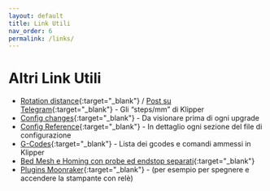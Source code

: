 ```yaml
---
layout: default
title: Link Utili
nav_order: 6
permalink: /links/
---
```


# Altri Link Utili


* [Rotation distance](https://www.klipper3d.org/Rotation_Distance.html){:target="_blank"} / [Post su Telegram](https://t.me/Klipper3DITA/24399){:target="_blank"} - Gli “steps/mm” di Klipper
* [Config changes](https://github.com/KevinOConnor/klipper/blob/master/docs/Config_Changes.md){:target="_blank"} - Da visionare prima di ogni upgrade
* [Config Reference](https://github.com/KevinOConnor/klipper/blob/master/docs/Config_Reference.md){:target="_blank"} - In dettaglio ogni sezione del file di configurazione
* [G-Codes](https://github.com/KevinOConnor/klipper/blob/master/docs/G-Codes.md){:target="_blank"} - Lista dei gcodes e comandi ammessi in Klipper
* [Bed Mesh e Homing con probe ed endstop separati](https://github.com/KevinOConnor/klipper/blob/master/docs/Bed_Mesh.md#the-relative-reference-index){:target="_blank"} 
* [Plugins Moonraker](https://github.com/Arksine/moonraker/blob/master/docs/configuration.md){:target="_blank"} - (per esempio per spegnere e accendere la stampante con relè)
